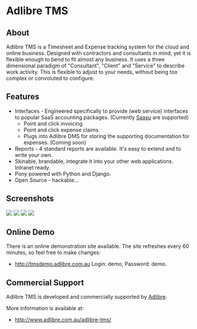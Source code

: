 # Adlibre TMS

## About

Adlibre TMS is a Timesheet and Expense tracking system for the cloud and online business.
Designed with contractors and consultants in mind, yet it is flexible enough to bend to fit almost any business.
It uses a three dimensional paradigm of "Consultant", "Client" and "Service" to describe work activity. This is flexible to adjust to your needs,
without being too complex or convoluted to configure.

## Features

* Interfaces - Engineered specifically to provide (web service) interfaces to popular SaaS accounting packages. (Currently [Saasu](http://www.saasu.com "Saasu Online Accounting") are supported)
    - Point and click invoicing
    - Point and click expense claims
    - Plugs into Adlibre DMS for storing the supporting documentation for expenses. (Coming soon)
* Reports - 4 standard reports are available. It's easy to extend and to write your own.
* Skinable, brandable, integrate it into your other web applications. Intranet ready.
* Pony powered with Python and Django.
* Open Source - hackable...

## Screenshots

<img src="http://api.ning.com/files/pkIMBlji3wsiGMEg5ctIg1eMkXxskzsGI6jTNiyo1IJzvLXnDCIKDimZffBZOIhWhpOIAGGPaGzRsuSvpGyelxF0Xrs*jxD5/ss0.jpg" />
<img src="http://api.ning.com/files/iQsL9ukR9Q5vfA4EEegsHRUGYOFngKxtcElX4jIGidTqso6OeplttALo9goWKG-NW4ryboBvbsZPmHaBGQP1zzAFFpG9JOnE/ss1.jpg" />
<img src="http://api.ning.com/files/cC0c4AhgrwGxDsskBc0oXOt1ADbWlM3cxCT8FCnPufow2ywc6EPrcWYopnESoZa6GIbxSla-ClvjyO2AbZnC-3y-aX1bjCGc/ss2.jpg" />
<img src="http://api.ning.com/files/efSHhTD6-9lNeo9nDhnxqYy-4RwqzQyvy0hHsNRfeEsJ5kPQrcyDoNh0cIt7EWBDayKs-bw1FjiekqWzJnBPxGsuF-xMILKQ/ss3.jpg" />

## Online Demo

There is an online demonstration site available. The site refreshes every 60 minutes, so feel free to make changes:

* http://tmsdemo.adlibre.com.au Login: demo, Password: demo.

## Commercial Support

Adlibre TMS is developed and commercially supported by [Adlibre](http://www.adlibre.com.au/ "Adlibre Pty Ltd - Open Source Consulting").

More information is available at:

* http://www.adlibre.com.au/adlibre-tms/
